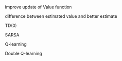 
improve update of Value function

difference between estimated value and better estimate

TD(0) 

SARSA

Q-learning

Double Q-learning
